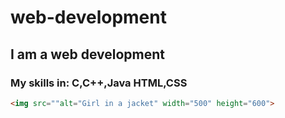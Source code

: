 # web-development
## I am a web development 
### My skills in: C,C++,Java HTML,CSS
~~~HTML
<img src=""alt="Girl in a jacket" width="500" height="600">
~~~
